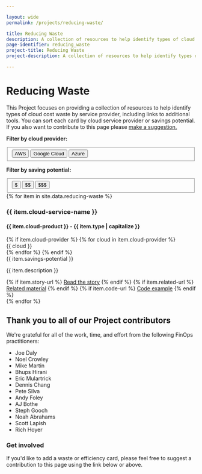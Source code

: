 ```yaml
---

layout: wide
permalink: /projects/reducing-waste/

title: Reducing Waste
description: A collection of resources to help identify types of cloud cost waste by service provider, including links to additional tools.
page-identifier: reducing_waste
project-title: Reducing Waste
project-description: A collection of resources to help identify types of cloud cost waste by service provider, including links to additional tools.

---
```


<h1>Reducing Waste</h1>

<p>This Project focuses on providing a collection of resources to help identify types of cloud cost waste by service provider, including links to additional tools. You can sort each card by cloud service provider or savings potential. If you also want to contribute to this page please <a href="javascript:void(0);" onclick="modalToggle('modal-contribute')">make a suggestion.</a></p>

<b>Filter by cloud provider:</b>
<fieldset data-filter-group class="mb-4">
  <button type="button" class="badge-dgrey" data-toggle=".aws">AWS</button>
  <button type="button" class="badge-dgrey" data-toggle=".gcp">Google Cloud</button>
  <button type="button" class="badge-dgrey" data-toggle=".azure">Azure</button>
</fieldset>

<b>Filter by saving potential:</b>
<fieldset data-filter-group>
  <button type="button" class="badge-dgrey" data-toggle=".saving-1">&#36;</button>
  <button type="button" class="badge-dgrey" data-toggle=".saving-2">&#36;&#36;</button>
  <button type="button" class="badge-dgrey" data-toggle=".saving-3">&#36;&#36;&#36;</button>
</fieldset>

<div class="flex flex-col md:flex-row flex-wrap items-stretch mt-4 js-waste" id="js-waste">
{% for item in site.data.reducing-waste %}
  <div class="md:w-1/2 p-3 flex items-stretch mix {% if item.cloud-provider %}{% for cloud in item.cloud-provider %}{{ cloud | downcase }} {% endfor %}{% endif %} {% if item.savings-potential == '$' %}saving-1 {% elsif item.savings-potential == '$$' %} saving-2 {% elsif item.savings-potential == '$$$' %} saving-3 {% endif %}">
    <div class="w-full bg-gray-100 rounded-lg px-6 py-8 border-solid border-gray-100 border hover:border-green-500 transition-colors duration-200 shadow-sm cursor-pointer">
      <h3 class="text-xl font-bold text-gray-700 mb-2 mt-0 leading-6">{{ item.cloud-service-name }}</h3>
      <h4 class="my-4 mt-0 text-base font-normal text-gray-700 tracking-tight">{{ item.cloud-product }} - {{ item.type | capitalize }}</h4>
      <div class="my-2">
        {% if item.cloud-provider %} 
          {% for cloud in item.cloud-provider %}
            <div class="text-sm font-semibold text-gray-700 tracking-wider uppercase inline-block pr-4 py-px">{{ cloud }}</div>
          {% endfor %}
        {% endif %}
        <div class="text-sm font-semibold text-gray-700 tracking-wider uppercase inline-block px-2 py-px">{{ item.savings-potential }}</div>
      </div>
      <p>{{ item.description }}</p>
      {% if item.story-url %}
        <a class="py-1 px-2 shadow-sm text-sm rounded-md text-white bg-green-500 hover:bg-green-600 transition-colors duration-200 mb-1 inline-block" href="{{ item.story-url }}">Read the story</a>
      {% endif %}
      {% if item.related-url %}
        <a class="py-1 px-2 shadow-sm text-sm rounded-md text-white bg-green-500 hover:bg-green-600 transition-colors duration-200 mb-1 inline-block" href="{{ item.related-url }}">Related material</a>
      {% endif %}
      {% if item.code-url %}
        <a class="py-1 px-2 shadow-sm text-sm rounded-md text-white bg-green-500 hover:bg-green-600 transition-colors duration-200 mb-1 inline-block" href="{{ item.code-url }}">Code example</a>
      {% endif %}
    </div>
  </div>
{% endfor %}
</div>


<h2>Thank you to all of our Project contributors</h2>
<p>We're grateful for all of the work, time, and effort from the following FinOps practitioners:</p>
<ul>
  <li>Joe Daly</li>
  <li>Noel Crowley</li>
  <li>Mike Martin</li>
  <li>Bhups Hirani</li>
  <li>Eric Mulartrick</li>
  <li>Dennis Chang</li>
  <li>Pete Silva</li>
  <li>Andy Foley</li>
  <li>AJ Bothe</li>
  <li>Steph Gooch</li>
  <li>Noah Abrahams</li>
  <li>Scott Lapish</li>
  <li>Rich Hoyer</li>
</ul>

<h3>Get involved</h3>

<p>If you'd like to add a waste or efficiency card, please feel free to suggest a contribution to this page using the link below or above.</p>